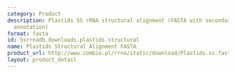 ```yaml
---
category: Product
description: Plastids 5S rRNA structural alignment (FASTA with secondary structure
  annotation)
format: fasta
id: 5srrnadb.downloads.plastids.structural
name: Plastids Structural Alignment FASTA
product_url: http://www.combio.pl/rrna/static/download/Plastids.ss.fasta
layout: product_detail
---
```

